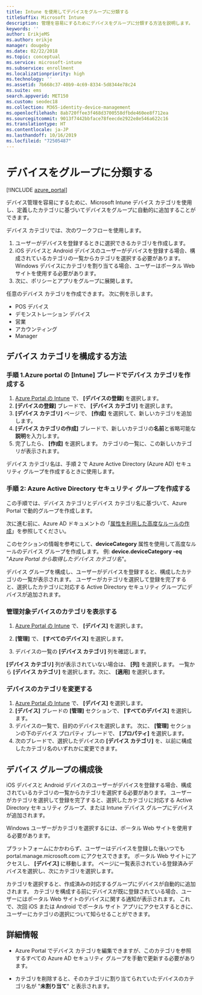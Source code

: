 ```yaml
---
title: Intune を使用してデバイスをグループに分類する
titleSuffix: Microsoft Intune
description: 管理を容易にするためにデバイスをグループに分類する方法を説明します。
keywords: ''
author: ErikjeMS
ms.author: erikje
manager: dougeby
ms.date: 02/22/2018
ms.topic: conceptual
ms.service: microsoft-intune
ms.subservice: enrollment
ms.localizationpriority: high
ms.technology: ''
ms.assetid: 7b668c37-40b9-4c69-8334-5d8344e78c24
ms.suite: ems
search.appverid: MET150
ms.custom: seodec18
ms.collection: M365-identity-device-management
ms.openlocfilehash: 8ab720ffee3f468d3700558dfbde460ee8f712ea
ms.sourcegitcommit: 9013f7442bbface78feecde2922e8e546a622c16
ms.translationtype: HT
ms.contentlocale: ja-JP
ms.lasthandoff: 10/16/2019
ms.locfileid: "72505487"
---
```

# <a name="categorize-devices-into-groups"></a>デバイスをグループに分類する

[!INCLUDE [azure_portal](../includes/azure_portal.md)]

デバイス管理を容易にするために、Microsoft Intune デバイス カテゴリを使用し、定義したカテゴリに基づいてデバイスをグループに自動的に追加することができます。

デバイス カテゴリでは、次のワークフローを使用します。
1. ユーザーがデバイスを登録するときに選択できるカテゴリを作成します。
2. iOS デバイスと Android デバイスのユーザーがデバイスを登録する場合、構成されているカテゴリの一覧からカテゴリを選択する必要があります。 Windows デバイスにカテゴリを割り当てる場合、ユーザーはポータル Web サイトを使用する必要があります。
3. 次に、ポリシーとアプリをグループに展開します。

任意のデバイス カテゴリを作成できます。 次に例を示します。
- POS デバイス
- デモンストレーション デバイス
- 営業
- アカウンティング
- Manager

## <a name="how-to-configure-device-categories"></a>デバイス カテゴリを構成する方法

### <a name="step-1-create-device-categories-on-the-intune-blade-of-the-azure-portal"></a>手順 1.Azure portal の [Intune] ブレードでデバイス カテゴリを作成する
1. [Azure Portal の Intune](https://aka.ms/intuneportal) で、 **[デバイスの登録]** を選択します。
2. **[デバイスの登録]** ブレードで、 **[デバイス カテゴリ]** を選択します。
3. **[デバイス カテゴリ]** ページで、 **[作成]** を選択して、新しいカテゴリを追加します。
4. **[デバイス カテゴリの作成]** ブレードで、新しいカテゴリの**名前**と省略可能な**説明**を入力します。
5. 完了したら、 **[作成]** を選択します。 カテゴリの一覧に、この新しいカテゴリが表示されます。

デバイス カテゴリ名は、手順 2 で Azure Active Directory (Azure AD) セキュリティ グループを作成するときに使用します。

### <a name="step-2-create-azure-active-directory-security-groups"></a>手順 2: Azure Active Directory セキュリティ グループを作成する
この手順では、デバイス カテゴリとデバイス カテゴリ名に基づいて、Azure Portal で動的グループを作成します。

次に進む前に、Azure AD ドキュメントの「[属性を利用した高度なルールの作成](https://azure.microsoft.com/documentation/articles/active-directory-accessmanagement-groups-with-advanced-rules/#using-attributes-to-create-rules-for-device-objects)」を参照してください。

このセクションの情報を参考にして、**deviceCategory** 属性を使用して高度なルールのデバイス グループを作成します。 例: **device.deviceCategory -eq** "*Azure Portal から取得したデバイス カテゴリ名*"。

デバイス グループを構成し、ユーザーがデバイスを登録すると、構成したカテゴリの一覧が表示されます。 ユーザーがカテゴリを選択して登録を完了すると、選択したカテゴリに対応する Active Directory セキュリティ グループにデバイスが追加されます。

### <a name="view-the-categories-of-devices-that-you-manage"></a>管理対象デバイスのカテゴリを表示する

1. [Azure Portal の Intune](https://aka.ms/intuneportal) で、 **[デバイス]** を選択します。

2. **[管理]** で、 **[すべてのデバイス]** を選択します。

3. デバイスの一覧の **[デバイス カテゴリ]** 列を確認します。

**[デバイス カテゴリ]** 列が表示されていない場合は、 **[列]** を選択します。 一覧から **[デバイス カテゴリ]** を選択します。次に、 **[適用]** を選択します。

### <a name="change-the-category-of-a-device"></a>デバイスのカテゴリを変更する

1. [Azure Portal の Intune](https://aka.ms/intuneportal) で、 **[デバイス]** を選択します。
2. **[デバイス]** ブレードの **[管理]** セクションで、 **[すべてのデバイス]** を選択します。
3. デバイスの一覧で、目的のデバイスを選択します。 次に、 **[管理]** セクションの下のデバイス プロパティ ブレードで、 **[プロパティ]** を選択します。
4. 次のブレードで、選択したデバイスの **[デバイス カテゴリ]** を、以前に構成したカテゴリ名のいずれかに変更できます。

## <a name="after-you-configure-device-groups"></a>デバイス グループの構成後

iOS デバイスと Android デバイスのユーザーがデバイスを登録する場合、構成されているカテゴリの一覧からカテゴリを選択する必要があります。 ユーザーがカテゴリを選択して登録を完了すると、選択したカテゴリに対応する Active Directory セキュリティ グループ、または Intune デバイス グループにデバイスが追加されます。

Windows ユーザーがカテゴリを選択するには、ポータル Web サイトを使用する必要があります。

プラットフォームにかかわらず、ユーザーはデバイスを登録した後いつでも portal.manage.microsoft.com にアクセスできます。 ポータル Web サイトにアクセスし、 **[デバイス]** に移動します。 ページに一覧表示されている登録済みデバイスを選択し、次にカテゴリを選択します。

カテゴリを選択すると、作成済みの対応するグループにデバイスが自動的に追加されます。 カテゴリを構成する前にデバイスが既に登録されている場合、ユーザーにはポータル Web サイトのデバイスに関する通知が表示されます。 これで、次回 iOS または Android でポータル サイト アプリにアクセスするときに、ユーザーにカテゴリの選択について知らせることができます。

## <a name="further-information"></a>詳細情報
- Azure Portal でデバイス カテゴリを編集できますが、このカテゴリを参照するすべての Azure AD セキュリティ グループを手動で更新する必要があります。

- カテゴリを削除すると、そのカテゴリに割り当てられていたデバイスのカテゴリ名が "**未割り当て**" と表示されます。
